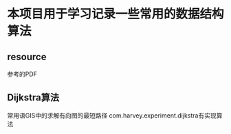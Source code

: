 # 本项目用于学习记录一些常用的数据结构算法

## resource
参考的PDF

## Dijkstra算法
常用语GIS中的求解有向图的最短路径
com.harvey.experiment.dijkstra有实现算法